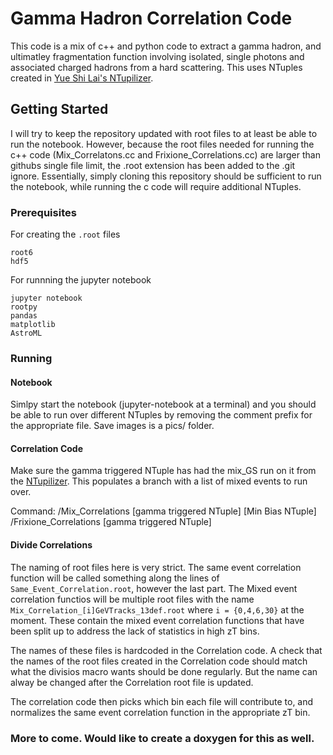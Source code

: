 # Gamma Hadron Correlation Code

This code is a mix of c++ and python code to extract a gamma hadron, and ultimatley fragmentation function involving isolated, single photons and associated charged hadrons from a hard scattering. This uses NTuples created in [Yue Shi Lai's NTupilizer](https://github.com/yslai/ntuple-gj).

## Getting Started

I will try to keep the repository updated with root files to at least be able to run the notebook. However, because the root files needed for running the c++ code (Mix_Correlatons.cc and Frixione_Correlations.cc) are larger than githubs single file limit, the .root extension has been added to the .git ignore. Essentially, simply cloning this repository should be sufficient to run the notebook, while running the c code will require additional NTuples.

### Prerequisites

For creating the `.root` files
```
root6
hdf5
```

For runnning the jupyter notebook
```
jupyter notebook
rootpy
pandas
matplotlib
AstroML
```

### Running

#### Notebook
Simlpy start the notebook (jupyter-notebook at a terminal) and you should be able to run over different NTuples by removing the comment prefix for the appropriate file. Save images is a pics/ folder.

#### Correlation Code
Make sure the gamma triggered NTuple has had the mix_GS run on it from the [NTupilizer](https://github.com/yslai/ntuple-gj). This populates a branch with a list of mixed events to run over.

Command:
/Mix_Correlations [gamma triggered NTuple] [Min Bias NTuple]
/Frixione_Correlations [gamma triggered NTuple]

#### Divide Correlations
The naming of root files here is very strict. The same event correlation function will be called something along the lines of `Same_Event_Correlation.root`, however the last part. The Mixed event correlation functios will be multiple root files with the name `Mix_Correlation_[i]GeVTracks_13def.root`
where `i = {0,4,6,30}` at the moment. These contain the mixed event correlation functions that have been split up to address the lack of statistics in high zT bins.

The names of these files is hardcoded in the Correlation code. A check that the names of the root files created in the Correlation code should match what the divisios macro wants should be done regularly. But the name can alway be changed after the Correlation root file is updated.

The correlation code then picks which bin each file will contribute to, and normalizes the same event correlation function in the appropriate zT bin.

### More to come. Would like to create a doxygen for this as well. 
